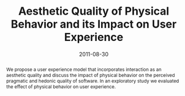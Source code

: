 ---
abstract: We propose a user experience model that incorporates  interaction as an
  aesthetic quality and discuss the  impact of physical behavior on the perceived
  pragmatic  and hedonic quality of software. In an exploratory  study we evaluated
  the effect of physical behavior on  user experience.
authors:
- Christoph Wimmer
- Peter Weishapl
- Thomas Grechenig
- Karin Kappel
date: '2011-08-30'
featured: false
links:
- name: Publik
  url: https://publik.tuwien.ac.at/showentry.php?ID=205831&lang=2
publication_types:
- '1'
publishDate: '2011-08-30'
title: Aesthetic Quality of Physical Behavior and its Impact on User Experience
url_pdf: ''
---